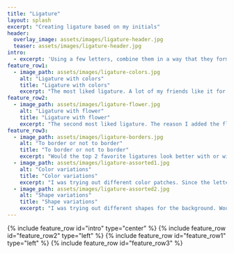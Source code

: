```yaml
---
title: "Ligature"
layout: splash
excerpt: "Creating ligature based on my initials"
header:
  overlay_image: assets/images/ligature-header.jpg
  teaser: assets/images/ligature-header.jpg
intro:
  - excerpt: 'Using a few letters, combine them in a way that they form a picture. I asked my friends to give their opinions on the designs. Here is the result:'
feature_row1:
  - image_path: assets/images/ligature-colors.jpg
    alt: "Ligature with colors"
    title: "Ligature with colors"
    excerpt: "The most liked ligature. A lot of my friends like it for the simplicity. The combination of just colors makes the picture printable on all sizes. At first, I was hesitant with using red color as the background for yellow text. However, after reducing the opacity to 60%, I got a very satisfying pinkish red color! It was the perfect background for yellow text. Same goes for green color. The original idea was the yellow flower with its green leaves. However, it was hard to find a good whitish green, so I had to fiddle with reducing opacity. The picture turned out great regardless."
feature_row2:
  - image_path: assets/images/ligature-flower.jpg
    alt: "Ligature with flower"
    title: "Ligature with flower"
    excerpt: "The second most liked ligature. The reason I added the flower is because my name means that flower in Vietnamese. It is called [mai vang](https://en.wikipedia.org/wiki/Ochna_integerrima)(yellow mai). Originally, I had the red background span the entire background. After second thought, I made it half, and inserted the yellow mai flower at the top right. A lot of my friends think this is a good design. However the flower was edited with Photoshop, so zooming out makes it look pixelated, and I could not remove the white box around the flowers, either."
feature_row3:
  - image_path: assets/images/ligature-borders.jpg
    alt: "To border or not to border"
    title: "To border or not to border"
    excerpt: "Would the top 2 favorite ligatures look better with or without borders? I think they look wonderful **without** borders!"
  - image_path: assets/images/ligature-assorted1.jpg
    alt: "Color variations"
    title: "Color variations"
    excerpt: "I was trying out different color patches. Since the letter's color is yellow, green, red and blue are perfect background colors since they contrast well with yellow. The last logo with four colors looks almost like Microsoft famous logo; however, I did not think about it when I chose colors, I only realized after. I also tried removing letter stroke in the second logo."
  - image_path: assets/images/ligature-assorted2.jpg
    alt: "Shape variations"
    title: "Shape variations"
    excerpt: "I was trying out different shapes for the background. Would my ligature look better on a circle, a half rectangle, or a polygon? Would the background stand out more with one single color or multiple colors? Does adding border makes the background more distinct? They were the questions I asked myself during the design."
---
```


{% include feature_row id="intro" type="center" %}
{% include feature_row id="feature_row2" type="left" %}
{% include feature_row id="feature_row1" type="left" %}
{% include feature_row id="feature_row3" %}
